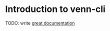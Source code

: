 # Introduction to venn-cli

TODO: write [great documentation](http://jacobian.org/writing/what-to-write/)
